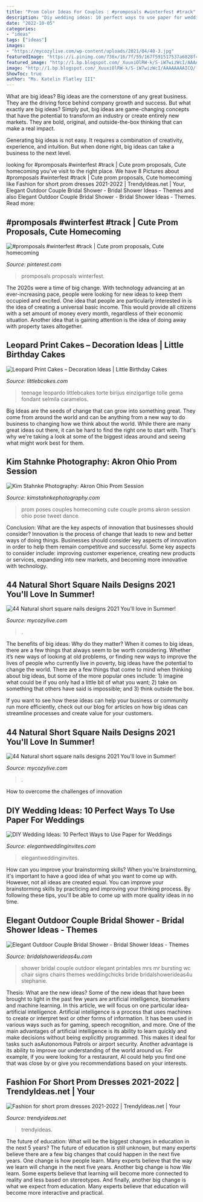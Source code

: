 ```yaml
---
title: "Prom Color Ideas For Couples : #promposals #winterfest #track"
description: "Diy wedding ideas: 10 perfect ways to use paper for weddings"
date: "2022-10-05"
categories:
- "ideas"
tags: ["ideas"]
images:
- "https://mycozylive.com/wp-content/uploads/2021/04/40-3.jpg"
featuredImage: "https://i.pinimg.com/736x/16/7f/59/167f591517537a6828f4d6ddb07867d6--dance-proposal-proposal-ideas.jpg"
featured_image: "http://1.bp.blogspot.com/_XuuxiOlRW-k/S-iW7wizWcI/AAAAAAAAICQ/-7stB6d5PUw/s1600/Alisha+%26+Josh+(prom)-49.jpg"
image: "http://1.bp.blogspot.com/_XuuxiOlRW-k/S-iW7wizWcI/AAAAAAAAICQ/-7stB6d5PUw/s1600/Alisha+%26+Josh+(prom)-49.jpg"
ShowToc: true
author: "Ms. Katelin Flatley III"
---
```



What are big ideas?
Big ideas are the cornerstone of any great business. They are the driving force behind company growth and success. But what exactly are big ideas?
Simply put, big ideas are game-changing concepts that have the potential to transform an industry or create entirely new markets. They are bold, original, and outside-the-box thinking that can make a real impact.

Generating big ideas is not easy. It requires a combination of creativity, experience, and intuition. But when done right, big ideas can take a business to the next level.

	

		
looking for #promposals #winterfest #track | Cute prom proposals, Cute homecoming you've visit to the right place. We have 8 Pictures about #promposals #winterfest #track | Cute prom proposals, Cute homecoming like Fashion for short prom dresses 2021-2022 | TrendyIdeas.net | Your, Elegant Outdoor Couple Bridal Shower - Bridal Shower Ideas - Themes and also Elegant Outdoor Couple Bridal Shower - Bridal Shower Ideas - Themes. Read more:
		
    
## #promposals #winterfest #track | Cute Prom Proposals, Cute Homecoming

<img loading=lazy src="https://i.pinimg.com/736x/16/7f/59/167f591517537a6828f4d6ddb07867d6--dance-proposal-proposal-ideas.jpg" onerror="this.onerror=null;this.src='https://tse3.mm.bing.net/th?id=OIP.3Fn1IiFbKGk1WGX5qJb32gHaJ3&amp;pid=15.1';" alt="#promposals #winterfest #track | Cute prom proposals, Cute homecoming">

_Source: pinterest.com_

>promposals proposals winterfest. 

	

The 2020s were a time of big change. With technology advancing at an ever-increasing pace, people were looking for new ideas to keep them occupied and excited. One idea that people are particularly interested in is the idea of creating a universal basic income. This would provide all citizens with a set amount of money every month, regardless of their economic situation. Another idea that is gaining attention is the idea of doing away with property taxes altogether.

    
## Leopard Print Cakes – Decoration Ideas | Little Birthday Cakes

<img loading=lazy src="https://www.littlebcakes.com/wp-content/uploads/2014/02/Leopard-Print-Cake-Ideas.jpg" onerror="this.onerror=null;this.src='https://tse3.mm.bing.net/th?id=OIP.g_2jRshugm6qVp9RAZptXAHaJ4&amp;pid=15.1';" alt="Leopard Print Cakes – Decoration Ideas | Little Birthday Cakes">

_Source: littlebcakes.com_

>teenage leopardo littlebcakes torte birijus einzigartige tolle gema fondant selmila caramelos. 

	

Big Ideas are the seeds of change that can grow into something great. They come from around the world and can be anything from a new way to do business to changing how we think about the world. While there are many great ideas out there, it can be hard to find the right one to start with. That's why we're taking a look at some of the biggest ideas around and seeing what might work best for them.

    
## Kim Stahnke Photography: Akron Ohio Prom Session

<img loading=lazy src="http://1.bp.blogspot.com/_XuuxiOlRW-k/S-iW7wizWcI/AAAAAAAAICQ/-7stB6d5PUw/s1600/Alisha+%26+Josh+(prom)-49.jpg" onerror="this.onerror=null;this.src='https://tse1.mm.bing.net/th?id=OIP.Zvz_KWvGk0mrn_u6aD17CAHaLG&amp;pid=15.1';" alt="Kim Stahnke Photography: Akron Ohio Prom Session">

_Source: kimstahnkephotography.com_

>prom poses couples homecoming cute couple proms akron session ohio pose tweet dance. 

	

Conclusion: What are the key aspects of innovation that businesses should consider?
Innovation is the process of change that leads to new and better ways of doing things. Businesses should consider key aspects of innovation in order to help them remain competitive and successful. Some key aspects to consider include: improving customer experience, creating new products or services, expanding into new markets, and becoming more innovative with technology.

    
## 44 Natural Short Square Nails Designs 2021 You&#039;ll Love In Summer!

<img loading=lazy src="https://mycozylive.com/wp-content/uploads/2021/04/16-14-683x1024.jpg" onerror="this.onerror=null;this.src='https://tse1.mm.bing.net/th?id=OIP.nKXu8U9LqyEOKm8mIhILtAHaLG&amp;pid=15.1';" alt="44 Natural short square nails designs 2021 You&#039;ll love in Summer!">

_Source: mycozylive.com_

>. 

	

The benefits of big ideas: Why do they matter?
When it comes to big ideas, there are a few things that always seem to be worth considering. Whether it’s new ways of looking at old problems, or finding new ways to improve the lives of people who currently live in poverty, big ideas have the potential to change the world.
There are a few things that come to mind when thinking about big ideas, but some of the more popular ones include: 1) imagine what could be if you only had a little bit of what you want; 2) take on something that others have said is impossible; and 3) think outside the box.

If you want to see how these ideas can help your business or community run more efficiently, check out our blog for articles on how big ideas can streamline processes and create value for your customers.

    
## 44 Natural Short Square Nails Designs 2021 You&#039;ll Love In Summer!

<img loading=lazy src="https://mycozylive.com/wp-content/uploads/2021/04/40-3.jpg" onerror="this.onerror=null;this.src='https://tse3.mm.bing.net/th?id=OIP.GHz8eXAZAMEDdPgm0bRESAHaLH&amp;pid=15.1';" alt="44 Natural short square nails designs 2021 You&#039;ll love in Summer!">

_Source: mycozylive.com_

>. 

	

How to overcome the challenges of innovation
 

    
## DIY Wedding Ideas: 10 Perfect Ways To Use Paper For Weddings

<img loading=lazy src="https://www.elegantweddinginvites.com/wedding-blog/wp-content/uploads/2015/06/diy-twine-paper-lanterns-for-outdoor-backyard-rustic-wedding-ideas.jpg" onerror="this.onerror=null;this.src='https://tse3.mm.bing.net/th?id=OIP.ofVtnEQTn_eqetNyOD5s3AHaPw&amp;pid=15.1';" alt="DIY Wedding Ideas: 10 Perfect Ways to Use Paper for Weddings">

_Source: elegantweddinginvites.com_

>elegantweddinginvites. 

	

How can you improve your brainstorming skills?
When you're brainstorming, it's important to have a good idea of what you want to come up with. However, not all ideas are created equal. You can improve your brainstorming skills by practicing and improving your thinking process. By following these tips, you'll be able to come up with more quality ideas in no time.

    
## Elegant Outdoor Couple Bridal Shower - Bridal Shower Ideas - Themes

<img loading=lazy src="https://www.bridalshowerideas4u.com/wp-content/uploads/2016/03/Elegant-Outdoor-Couple-Bridal-Shower-Mr.-Mrs.-Chairs-Printables.jpg" onerror="this.onerror=null;this.src='https://tse1.mm.bing.net/th?id=OIP.9LeB5acl7W9t9HnKDVZEdQHaLE&amp;pid=15.1';" alt="Elegant Outdoor Couple Bridal Shower - Bridal Shower Ideas - Themes">

_Source: bridalshowerideas4u.com_

>shower bridal couple outdoor elegant printables mrs mr bursting wc chair signs chairs themes weddingchicks bride bridalshowerideas4u stephanie. 

	

Thesis: What are the new ideas?
Some of the new ideas that have been brought to light in the past few years are artificial intelligence, biomarkers and machine learning. In this article, we will focus on one particular idea- artificial intelligence. Artificial intelligence is a process that uses machines to create or interpret text or other forms of information. It has been used in various ways such as for gaming, speech recognition, and more. 
One of the main advantages of artificial intelligence is its ability to learn quickly and make decisions without being explicitly programmed. This makes it ideal for tasks such asAutonomous Patrols or airport security. Another advantage is its ability to improve our understanding of the world around us. For example, if you were looking for a restaurant, AI could help you find one that was close by or give you recommendations based on your interests.

    
## Fashion For Short Prom Dresses 2021-2022 | TrendyIdeas.net | Your

<img loading=lazy src="https://trendyideas.net/wp-content/uploads/2021/01/1611042020_390_Fashion-for-short-prom-dresses-2021-2022.jpg" onerror="this.onerror=null;this.src='https://tse4.mm.bing.net/th?id=OIP.AXMTcVHPLZDIe8wRrPJCUQHaLH&amp;pid=15.1';" alt="Fashion for short prom dresses 2021-2022 | TrendyIdeas.net | Your">

_Source: trendyideas.net_

>trendyideas. 

	

The future of education: What will be the biggest changes in education in the next 5 years?
The future of education is still unknown, but many experts believe there are a few big changes that could happen in the next five years. 
One change is how people learn. Many experts believe that the way we learn will change in the next five years. 
Another big change is how We learn. Some experts believe that learning will become more connected to reality and less based on stereotypes. 
And finally, another big change is what we expect from education. Many experts believe that education will become more interactive and practical.

